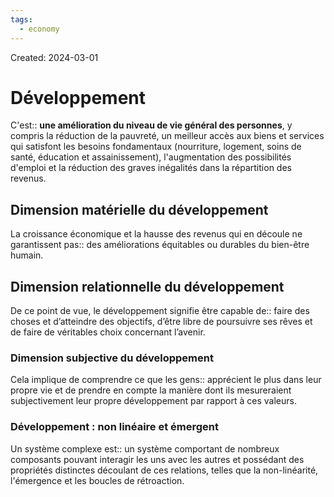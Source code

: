 ```yaml
---
tags:
  - economy
---
```

Created: 2024-03-01

# Développement

C'est:: **une amélioration du niveau de vie général des personnes**, y compris la réduction de la pauvreté, un meilleur accès aux biens et services qui satisfont les besoins fondamentaux (nourriture, logement, soins de santé, éducation et assainissement), l'augmentation des possibilités d'emploi et la réduction des graves inégalités dans la répartition des revenus.
<!--SR:!2024-03-14,4,210-->

## Dimension matérielle du développement
La croissance économique et la hausse des revenus qui en découle ne garantissent pas:: des améliorations équitables ou durables du bien-être humain.
<!--SR:!2024-03-16,9,250-->


## Dimension relationnelle du développement
De ce point de vue, le développement signifie être capable de:: faire des choses et d’atteindre des objectifs, d’être libre de poursuivre ses rêves et de faire de véritables choix concernant l’avenir.
<!--SR:!2024-03-15,7,230-->

### Dimension subjective du développement
Cela implique de comprendre ce que les gens:: apprécient le plus dans leur propre vie et de prendre en compte la manière dont ils mesureraient subjectivement leur propre développement par rapport à ces valeurs.
<!--SR:!2024-03-15,8,250-->

### Développement : non linéaire et émergent

Un système complexe est:: un système comportant de nombreux composants pouvant interagir les uns avec les autres et possédant des propriétés distinctes découlant de ces relations, telles que la non-linéarité, l'émergence et les boucles de rétroaction.
<!--SR:!2024-03-18,6,210-->